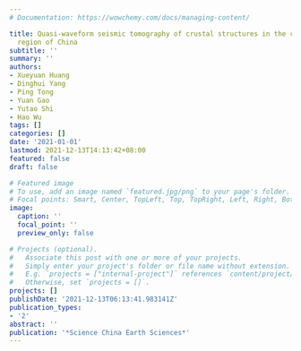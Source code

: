 ```yaml
---
# Documentation: https://wowchemy.com/docs/managing-content/

title: Quasi-waveform seismic tomography of crustal structures in the capital circle
  region of China
subtitle: ''
summary: ''
authors:
- Xueyuan Huang
- Dinghui Yang
- Ping Tong
- Yuan Gao
- Yutao Shi
- Hao Wu
tags: []
categories: []
date: '2021-01-01'
lastmod: 2021-12-13T14:13:42+08:00
featured: false
draft: false

# Featured image
# To use, add an image named `featured.jpg/png` to your page's folder.
# Focal points: Smart, Center, TopLeft, Top, TopRight, Left, Right, BottomLeft, Bottom, BottomRight.
image:
  caption: ''
  focal_point: ''
  preview_only: false

# Projects (optional).
#   Associate this post with one or more of your projects.
#   Simply enter your project's folder or file name without extension.
#   E.g. `projects = ["internal-project"]` references `content/project/deep-learning/index.md`.
#   Otherwise, set `projects = []`.
projects: []
publishDate: '2021-12-13T06:13:41.983141Z'
publication_types:
- '2'
abstract: ''
publication: '*Science China Earth Sciences*'
---
```

